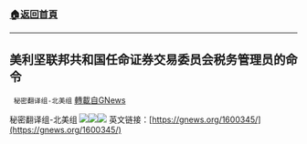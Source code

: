 ###  [:house:返回首頁](https://github.com/ourhimalayas/txt)
---


## 美利坚联邦共和国任命证券交易委员会税务管理员的命令
` 秘密翻译组-北美组` [轉載自GNews](https://gnews.org/zh-hans/1600342/)

秘密翻译组-北美组
![](https://assets.gnews.org/wp-content/uploads/2021/10/中文34-93313_page-0001.jpg)![](https://assets.gnews.org/wp-content/uploads/2021/10/中文34-93313_page-0002.jpg)![](https://assets.gnews.org/wp-content/uploads/2021/10/中文34-93313_page-0003.jpg)
英文链接：[https://gnews.org/1600345/](https://gnews.org/1600345/)
